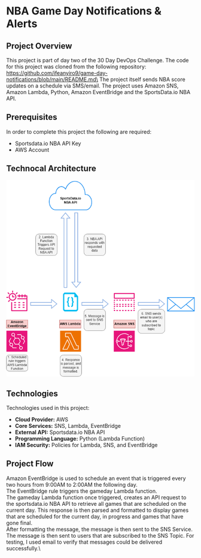 # NBA Game Day Notifications & Alerts
## Project Overview
This project is part of day two of the 30 Day DevOps Challenge. The code for this project was cloned from the following repository: https://github.com/ifeanyiro9/game-day-notifications/blob/main/README.md\
The project itself sends NBA score updates on a schedule via SMS/email. The project uses Amazon SNS, Amazon Lambda, Python, Amazon EventBridge and the SportsData.io NBA API.
## Prerequisites
In order to complete this project the following are required:
- Sportsdata.io NBA API Key
- AWS Account
## Technocal Architecture
![alt text](30DaysDevOpsChallengeDay2Diagram.png)
## Technologies
Technologies used in this project:
- **Cloud Provider:** AWS
- **Core Services:** SNS, Lambda, EventBridge
- **External API:** Sportsdata.io NBA API
- **Programming Language:** Python (Lambda Function)
- **IAM Security:** Policies for Lambda, SNS, and EventBridge
## Project Flow
Amazon EventBridge is used to schedule an event that is triggered every two hours from 9:00AM to 2:00AM the following day.\
The EventBridge rule triggers the gameday Lambda function.\
The gameday Lambda function once triggered, creates an API request to the sportsdata.io NBA API to retrieve all games that are scheduled on the current day. This response is then parsed and formatted to display games that are scheduled for the current day, in progress and games that have gone final.\
After formatting the message, the message is then sent to the SNS Service. The message is then sent to users that are subscribed to the SNS Topic. For testing, I used email to verify that messages could be delivered successfully.\